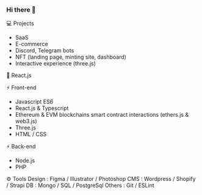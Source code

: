 ### Hi there 👋

<!--
**0xSandwich/0xSandwich** is a ✨ _special_ ✨ repository because its `README.md` (this file) appears on your GitHub profile.

Here are some ideas to get you started:

- 🔭 I’m currently working on ...
- 🌱 I’m currently learning ...
- 👯 I’m looking to collaborate on ...
- 🤔 I’m looking for help with ...
- 💬 Ask me about ...
- 📫 How to reach me: ...
- 😄 Pronouns: ...
- ⚡ Fun fact: ...
-->


💻 Projects
- SaaS
- E-commerce
- Discord, Telegram bots
- NFT (landing page, minting site, dashboard)
- Interactive experience (three.js)

💓 React.js

⚡ Front-end
- Javascript ES6
- React.js & Typescript
- Ethereum & EVM blockchains smart contract interactions (ethers.js & web3.js)
- Three.js
- HTML / CSS

⚡ Back-end
- Node.js
- PHP

⚙️ Tools
Design : Figma / Illustrator / Photoshop
CMS : Wordpress / Shopify / Strapi
DB : Mongo / SQL / PostgreSql
Others : Git / ESLint
